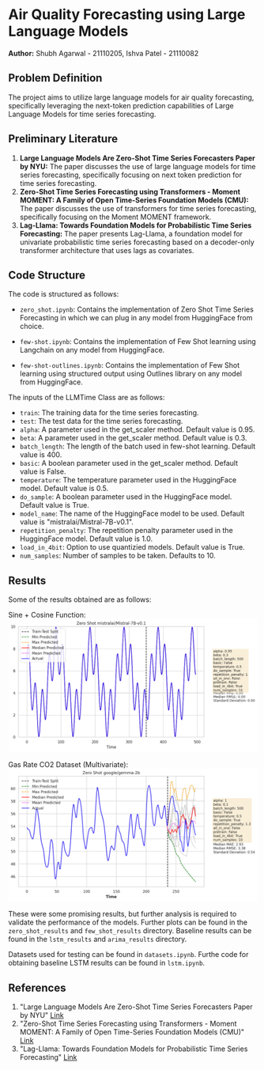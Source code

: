 # Air Quality Forecasting using Large Language Models

**Author:** Shubh Agarwal - 21110205, Ishva Patel - 21110082

## Problem Definition

The project aims to utilize large language models for air quality forecasting, specifically leveraging the next-token prediction capabilities of Large Language Models for time series forecasting.

## Preliminary Literature

1. **Large Language Models Are Zero-Shot Time Series Forecasters Paper by NYU:** The paper discusses the use of large language models for time series forecasting, specifically focusing on next token prediction for time series forecasting.
2. **Zero-Shot Time Series Forecasting using Transformers - Moment MOMENT: A Family of Open Time-Series Foundation Models (CMU):** The paper discusses the use of transformers for time series forecasting, specifically focusing on the Moment MOMENT framework.
3. **Lag-Llama: Towards Foundation Models for Probabilistic Time Series Forecasting:** The paper presents Lag-Llama, a foundation model for univariate probabilistic time series forecasting based on a decoder-only transformer architecture that uses lags as covariates.

## Code Structure

The code is structured as follows:

- `zero_shot.ipynb`: Contains the implementation of Zero Shot Time Series Forecasting in which we can plug in any model from HuggingFace from choice. 

- `few-shot.ipynb`: Contains the implementation of Few Shot learning using Langchain on any model from HuggingFace. 

- `few-shot-outlines.ipynb`: Contains the implementation of Few Shot learning using structured output using Outlines library on any model from HuggingFace.

The inputs of the LLMTime Class are as follows:

- `train`: The training data for the time series forecasting.
- `test`: The test data for the time series forecasting.
- `alpha`: A parameter used in the get_scaler method. Default value is 0.95.
- `beta`: A parameter used in the get_scaler method. Default value is 0.3.
- `batch_length`: The length of the batch used in few-shot learning. Default value is 400.
- `basic`: A boolean parameter used in the get_scaler method. Default value is False.
- `temperature`: The temperature parameter used in the HuggingFace model. Default value is 0.5.
- `do_sample`: A boolean parameter used in the HuggingFace model. Default value is True.
- `model_name`: The name of the HuggingFace model to be used. Default value is "mistralai/Mistral-7B-v0.1".
- `repetition_penalty`: The repetition penalty parameter used in the HuggingFace model. Default value is 1.0.
- `load_in_4bit`: Option to use quantizied models. Default value is True.
- `num_samples`: Number of samples to be taken. Defaults to 10.

## Results

Some of the results obtained are as follows:

Sine + Cosine Function:
![Sine + Cosine Curve](zero_shot_results/Sine+Cosine/mistral-7b-v0.1/Mistral-7B-v0.1-zero-shot-2024-04-06_14-10-16-831.png)

Gas Rate CO2 Dataset (Multivariate):
![Gas Rate CO2](zero_shot_results/GreenHouseCO2/gemma-2b/gemma-2b-zero-shot-2024-03-24_13-15-53-631.png)

These were some promising results, but further analysis is required to validate the performance of the models.
Further plots can be found in the `zero_shot_results` and `few_shot_results` directory. Baseline results can be found in the `lstm_results` and `arima_results` directory.

Datasets used for testing can be found in `datasets.ipynb`. Furthe code for obtaining baseline LSTM results can be found in `lstm.ipynb`.

## References

1. "Large Language Models Are Zero-Shot Time Series Forecasters Paper by NYU" [Link](https://arxiv.org/abs/2310.07820)
2. "Zero-Shot Time Series Forecasting using Transformers - Moment MOMENT: A Family of Open Time-Series Foundation Models (CMU)" [Link](https://arxiv.org/abs/2402.03885)
3. "Lag-Llama: Towards Foundation Models for Probabilistic Time Series Forecasting" [Link](https://arxiv.org/html/2310.08278v3#:~:text=By%20applying%20a%20decomposition%20technique,%2C%202005%3B%20Hyndman%20%26%20Athanasopoulos%2C)
